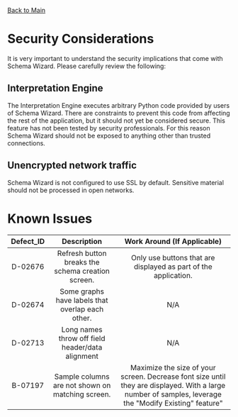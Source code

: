 [Back to Main](https://github.com/deleidos/de-schema-wizard/#schema-wizard)

# Security Considerations
It is very important to understand the security implications that come with Schema Wizard.  Please carefully review the following:

## Interpretation Engine
The Interpretation Engine executes arbitrary Python code provided by users of Schema Wizard.  There are constraints to prevent this code from affecting the rest of the application, but it should not yet be considered secure.  This feature has not been tested by security professionals.  For this reason Schema Wizard should not be exposed to anything other than trusted connections.

## Unencrypted network traffic
Schema Wizard is not configured to use SSL by default.  Sensitive material should not be processed in open networks.

# Known Issues

| Defect_ID | Description | Work Around (If Applicable) |
|:-------------:|:-------------:|:-----------:|
| D-02676 | Refresh button breaks the schema creation screen. | Only use buttons that are displayed as part of the application. |
| D-02674 | Some graphs have labels that overlap each other. | N/A |
| D-02713 | Long names throw off field header/data alignment | N/A |
| B-07197 | Sample columns are not shown on matching screen. | Maximize the size of your screen.  Decrease font size until they are displayed.  With a large number of samples, leverage the "Modify Existing" feature" | 
